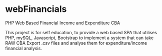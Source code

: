 # webFinancials
PHP Web Based Financial Income and Expenditure CBA

This project is for self education, to provide a web based SPA that utilises PHP, mySQL, Javascript, Bootstrap to implement a system that can take RAW CBA Export .csv files and analyse them for expenditure/income financial analysis.
